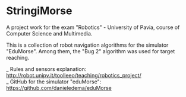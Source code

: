 # StringiMorse
A project work for the exam "Robotics" - University of Pavia, course of Computer Science and Multimedia.

This is a collection of robot navigation algorithms for the simulator "EduMorse".
Among them, the "Bug 2" algorithm was used for target reaching.

_ Rules and sensors explanation: http://robot.unipv.it/toolleeo/teaching/robotics_project/<br>
_ GitHub for the simulator "eduMorse": https://github.com/danieledema/eduMorse

